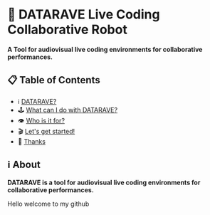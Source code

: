 #  🦾 DATARAVE Live Coding Collaborative Robot 

**A Tool for audiovisual live coding environments for collaborative performances.**

## 📋 Table of Contents
- ℹ️ [DATARAVE?](#-about)
- 🕹️ [What can I do with DATARAVE?](#-features-overview)
- 👁️‍ [Who is it for?](#-vision--goals)
- 🎬 [Let's get started!](#-install)
- 🤍 [Thanks](#-thanks)

## ℹ️ About 

**DATARAVE is a tool for audiovisual live coding environments for collaborative performances.**

Hello welcome to my github
